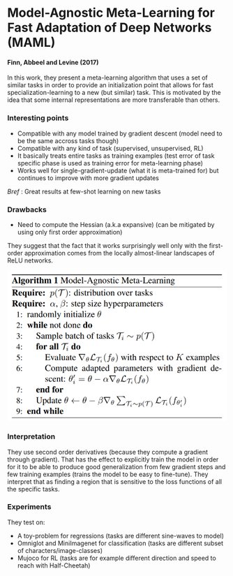 # Model-Agnostic Meta-Learning for Fast Adaptation of Deep Networks (MAML)
#### Finn, Abbeel and Levine (2017)

In this work, they present a meta-learning algorithm that uses a set of similar tasks in order to provide an initialization point that allows for fast specialization-learning to a new (but similar) task. This is motivated by the idea that some internal representations are more transferable than others.

### Interesting points
* Compatible with any model trained by gradient descent (model need to be the same accross tasks though)
* Compatible with any kind of task (supervised, unsupervised, RL)
* It basically treats entire tasks as training examples (test error of task specific phase is used as training error for meta-learning phase)
* Works well for single-gradient-update (what it is meta-trained for) but continues to improve with more gradient updates

*Bref* : Great results at few-shot learning on new tasks

### Drawbacks
* Need to compute the Hessian (a.k.a expansive) (can be mitigated by using only first order approximation)

They suggest that the fact that it works surprisingly well only with the first-order approximation comes from the locally almost-linear landscapes of ReLU networks. 

![algorithm](algorithm.PNG)

### Interpretation

They use second order derivatives (because they compute a gradient through gradient). That has the effect to explicitly train the model in order for it to be able to produce good generalization from few gradient steps and few training examples (trains the model to be easy to fine-tune). They interpret that as finding a region that is sensitive to the loss functions of all the specific tasks.

### Experiments

They test on:
* A toy-problem for regressions (tasks are different sine-waves to model)
* Omniglot and MiniImagenet for classification (tasks are different subset of characters/image-classes)
* Mujoco for RL (tasks are for example different direction and speed to reach with Half-Cheetah)
